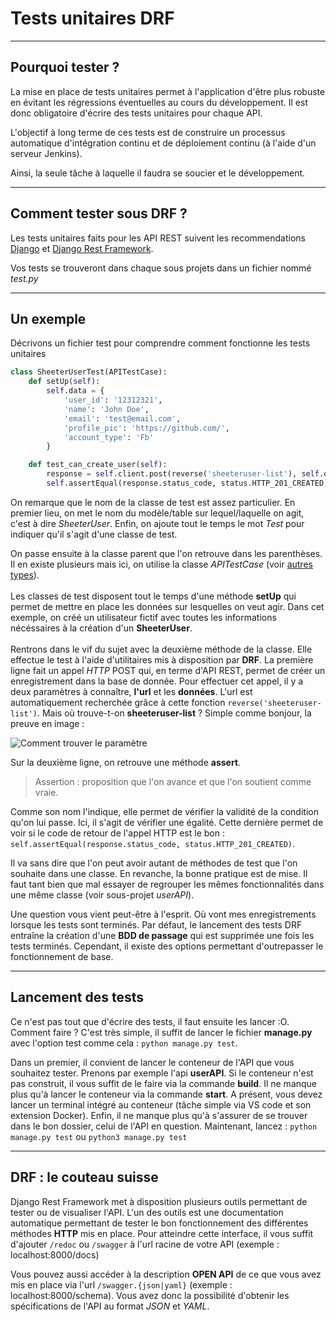 # Tests unitaires DRF

_________
## Pourquoi tester ?

La mise en place de tests unitaires permet à l'application d'être plus robuste en évitant les régressions éventuelles au cours du développement. Il est donc obligatoire d'écrire des tests unitaires pour chaque API. 

L'objectif à long terme de ces tests est de construire un processus automatique d'intégration continu et de déploiement continu (à l'aide d'un serveur Jenkins).

Ainsi, la seule tâche à laquelle il faudra se soucier et le développement.


________
## Comment tester sous DRF ?

Les tests unitaires faits pour les API REST suivent les recommendations [Django](https://docs.djangoproject.com/fr/3.1/topics/testing/overview/) et [Django Rest Framework](https://www.django-rest-framework.org/api-guide/testing/).

Vos tests se trouveront dans chaque sous projets dans un fichier nommé *test.py*

________
## Un exemple

Décrivons un fichier test pour comprendre comment fonctionne les tests unitaires

```python
class SheeterUserTest(APITestCase):
    def setUp(self):
        self.data = {
            'user_id': '12312321',
            'name': 'John Doe',
            'email': 'test@email.com',
            'profile_pic': 'https://github.com/',
            'account_type': 'Fb'
        }

    def test_can_create_user(self):
        response = self.client.post(reverse('sheeteruser-list'), self.data)
        self.assertEqual(response.status_code, status.HTTP_201_CREATED)
```

On remarque que le nom de la classe de test est assez particulier. En premier lieu, on met le nom du modèle/table sur lequel/laquelle on agit, c'est à dire *SheeterUser*. Enfin, on ajoute tout le temps le mot *Test* pour indiquer qu'il s'agit d'une classe de test.

On passe ensuite à la classe parent que l'on retrouve dans les parenthèses. Il en existe plusieurs mais ici, on utilise la classe *APITestCase* (voir [autres types](https://makina-corpus.com/blog/metier/2016/django-rest-framework-les-tests-partie-8)).
<br>
<br>
Les classes de test disposent tout le temps d'une méthode **setUp** qui permet de mettre en place les données sur lesquelles on veut agir. Dans cet exemple, on créé un utilisateur fictif avec toutes les informations nécéssaires à la création d'un **SheeterUser**.
<br>
<br>
Rentrons dans le vif du sujet avec la deuxième méthode de la classe. Elle effectue le test à l'aide d'utilitaires mis à disposition par **DRF**. La première ligne fait un appel *HTTP* POST qui, en terme d'API REST, permet de créer un enregistrement dans la base de donnée. Pour effectuer cet appel, il y a deux paramètres à connaître, **l'url** et les **données**. L'url est automatiquement recherchée grâce à cette fonction `reverse('sheeteruser-list')`. Mais où trouve-t-on **sheeteruser-list** ? Simple comme bonjour, la preuve en image :  

![Comment trouver le paramètre](https://media.giphy.com/media/48VOstyE6W0FRBaD70/giphy.gif)

Sur la deuxième ligne, on retrouve une méthode **assert**.
 > Assertion : proposition que l'on avance et que l'on soutient comme vraie.

Comme son nom l'indique, elle permet de vérifier la validité de la condition qu'on lui passe. Ici, il s'agit de vérifier une égalité. Cette dernière permet de voir si le code de retour de l'appel HTTP est le bon : `self.assertEqual(response.status_code, status.HTTP_201_CREATED)`.

Il va sans dire que l'on peut avoir autant de méthodes de test que l'on souhaite dans une classe. En revanche, la bonne pratique est de mise. Il faut tant bien que mal essayer de regrouper les mêmes fonctionnalités dans une même classe (voir sous-projet *userAPI*).

Une question vous vient peut-être à l'esprit. Où vont mes enregistrements lorsque les tests sont terminés. Par défaut, le lancement des tests DRF entraîne la création d'une **BDD de passage** qui est supprimée une fois les tests terminés. Cependant, il existe des options permettant d'outrepasser le fonctionnement de base.

_________
## Lancement des tests 

Ce n'est pas tout que d'écrire des tests, il faut ensuite les lancer :O. Comment faire ? C'est très simple, il suffit de lancer le fichier **manage.py** avec l'option test comme cela : `python manage.py test`.

Dans un premier, il convient de lancer le conteneur de l'API que vous souhaitez tester. Prenons par exemple l'api **userAPI**. Si le conteneur n'est pas construit, il vous suffit de le faire via la commande **build**. Il ne manque plus qu'à lancer le conteneur via la commande **start**. A présent, vous devez lancer un terminal intégré au conteneur (tâche simple via VS code et son extension Docker). Enfin, il ne manque plus qu'à s'assurer de se trouver dans le bon dossier, celui de l'API en question. Maintenant, lancez : `python manage.py test` ou `python3 manage.py test` 
_________
## DRF : le couteau suisse

Django Rest Framework met à disposition plusieurs outils permettant de tester ou de visualiser l'API. L'un des outils est une documentation automatique permettant de tester le bon fonctionnement des différentes méthodes **HTTP** mis en place. Pour atteindre cette interface, il vous suffit d'ajouter `/redoc` ou `/swagger` à l'url racine de votre API (exemple : localhost:8000/docs)

Vous pouvez aussi accéder à la description **OPEN API** de ce que vous avez mis en place via l'url `/swagger.{json|yaml}` (exemple : localhost:8000/schema). Vous avez donc la possibilité d'obtenir les spécifications de l'API au format *JSON* et *YAML*.